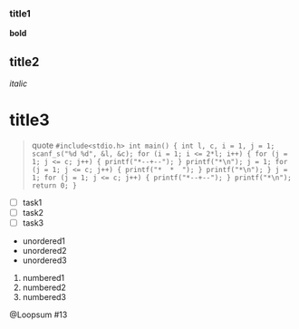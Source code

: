 ### title1
**bold**
## title2
_italic_
# title3
> quote
`#include<stdio.h>
int main() {
	int l, c, i = 1, j = 1;
	scanf_s("%d %d", &l, &c);
	for (i = 1; i <= 2*l; i++) {
		for (j = 1; j <= c; j++) {
			printf("*--+--");
		}
		printf("*\n");
		j = 1;
		for (j = 1; j <= c; j++) {
			printf("*  *  ");
		}
		printf("*\n");
	}
	j = 1;
	for (j = 1; j <= c; j++) {
		printf("*--+--");
	}
	printf("*\n");
	return 0;
}`

- [ ] task1
- [ ] task2
- [ ] task3

- unordered1
- unordered2
- unordered3

1. numbered1
2. numbered2
3. numbered3

@Loopsum 
#13 
